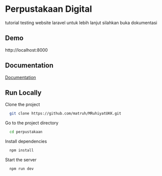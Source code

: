 # Perpustakaan Digital

tutorial testing website laravel 
untuk lebih lanjut silahkan buka dokumentasi


## Demo

http://localhost:8000


## Documentation

[Documentation](https://docs.google.com/document/d/16y35bYun5XJMe8uSE2xyyTHRVi9v_PcU/edit?usp=sharing&ouid=101974414450855953066&rtpof=true&sd=true)


## Run Locally

Clone the project

```bash
  git clone https://github.com/matruh/MRuhiyatUKK.git
```

Go to the project directory

```bash
  cd perpustakaan
```

Install dependencies

```bash
  npm install
```

Start the server

```bash
  npm run dev
```
